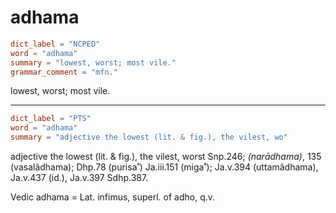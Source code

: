 # adhama

``` toml
dict_label = "NCPED"
word = "adhama"
summary = "lowest, worst; most vile."
grammar_comment = "mfn."
```

lowest, worst; most vile.

--------------------

``` toml
dict_label = "PTS"
word = "adhama"
summary = "adjective the lowest (lit. & fig.), the vilest, wo"
```

adjective the lowest (lit. & fig.), the vilest, worst Snp.246; *(narādhama)*, 135 (vasalâdhama); Dhp.78 (purisa˚) Ja.iii.151 (miga˚); Ja.v.394 (uttamâdhama), Ja.v.437 (id.), Ja.v.397 Sdhp.387.

Vedic adhama = Lat. infimus, superl. of adho, q.v.

